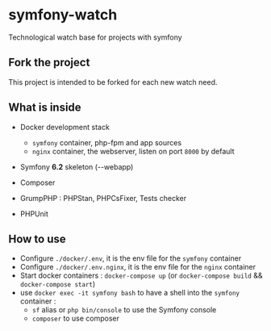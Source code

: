 # symfony-watch
Technological watch base for projects with symfony

## Fork the project

This project is intended to be forked for each new watch need.

## What is inside

- Docker development stack
  
  * `symfony` container, php-fpm and app sources
  * `nginx` container, the webserver, listen on port `8000` by default
    

- Symfony **6.2** skeleton (--webapp)
- Composer
- GrumpPHP : PHPStan, PHPCsFixer, Tests checker
- PHPUnit

## How to use
 
* Configure `./docker/.env`, it is the env file for the `symfony` container
* Configure `./docker/.env.nginx`, it is the env file for the `nginx` container
* Start docker containers : `docker-compose up` (or `docker-compose build` && `docker-compose start`)
* use `docker exec -it symfony bash` to have a shell into the `symfony` container :
    * `sf` alias or `php bin/console` to use the Symfony console
    * `composer` to use composer